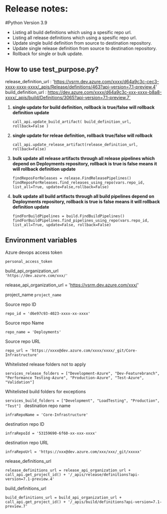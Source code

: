 # Release notes:
#Python Version 3.9

 - Listing all build definitions which using a spesific repo url.
 - Listing all release definitions which using a spesific repo url.
 - Update single build definition from source to destination repository.
 - Update single release definition  from source to destination repository.
 - Rollback for single or bulk update.

## How to use test_purpose.py?

   release_definition_url : 'https://vsrm.dev.azure.com/xxxx/d64a9c3c-cec3-xxxx-xxxx-xxxx/_apis/Release/definitions/463?api-version=7.1-preview.4'
   build_definition_url : https://dev.azure.com/xxxx/d64a9c3c-xxx-xxxx-b8a8-xxxx/_apis/build/Definitions/3065?api-version=7.1-preview.7`

 1. **single update for build definition, rollback is true/false  will rollback definition update**

        call_api.update_build_artifact( build_definition_url, rollback=False )
   

 2. **single update for releae definition, rollback true/false will  rollback**

       `call_api.update_release_artifact(release_definition_url, rollback=False)`

 3. **bulk update all release artifacts through all release pipelines which depend on Deployments repository, rollback is true is false means it will rollback definition update**

        findReposForReleases = release.FindReleasePipelines()
        findReposForReleases.find_releases_using_repo(vars.repo_id, list_all=True, update=False,rollback=False)

 4. **bulk update all build artifacts through all build pipelines depend on Deployments repository, rollback is true is false means it will rollback definition update**

     `findForBuildPipelines = build.FindBuildPipelines()
findForBuildPipelines.find_pipelines_using_repo(vars.repo_id, list_all=True, update=False, rollback=False)`

  ## Environment variables
 
Azure devops access token

`personal_access_token   `

build_api_organization_url\
`'https://dev.azure.com/xxx/'`

release_api_organization_url = 'https://vsrm.dev.azure.com/xxx/'

project_name 
`project_name`

Source repo ID

`repo_id = 'd6e97c93-4023-xxxx-xx-xxxx'`

Source repo Name

`repo_name = 'Deployments'`

Source repo URL

`repo_url = 'https://xxxx@dev.azure.com/xxxx/xxxx/_git/Core-Infrastructure'`

Whitelisted release folders not to apply

`services_release_folders = ["Development-Azure", "Dev-Featurebranch", "Performance Testing-Azure", "Production-Azure", "Test-Azure", "Validation"]`

Whitelisted build folders for exceptions

`services_build_folders = ["Development", "LoadTesting", "Production", "Test"]
`
destination repo name

`infraRepoName = 'Core-Infrastructure'`

destination repo ID

`infraRepoId = '53159690-6f60-xx-xxx-xxxx'`

destination repo URL

`infraRepoUrl = 'https://xxx@dev.azure.com/xxx/xxx/_git/xxxxx'`

release_definitions_url

`release_definitions_url = release_api_organization_url + call_api.get_project_id() + '/_apis/release/definitions?api-version=7.1-preview.4'`

build_definitions_url

`build_definitions_url = build_api_organization_url + call_api.get_project_id() + '/_apis/build/definitions?api-version=7.1-preview.7'
`
